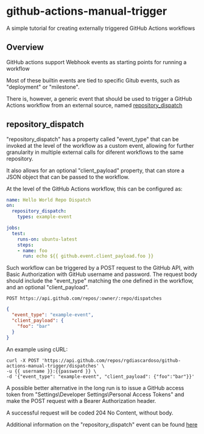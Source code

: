 # github-actions-manual-trigger

A simple tutorial for creating externally triggered GitHub Actions workflows

## Overview

GitHub actions support Webhook events as starting points for running a workflow

Most of these builtin events are tied to specific Gitub events, such as "deployment" or "milestone".

There is, however, a generic event that should be used to trigger a GitHub Actions workflow from an external source, named [repository_dispatch](https://help.github.com/en/actions/reference/events-that-trigger-workflows#external-events-repository_dispatch)

## repository_dispatch

"repository_dispatch" has a property called "event_type" that can be invoked at the level of the workflow as a custom event, allowing for further granularity in multiple external calls for diferent workflows to the same repository.

It also allows for an optional "client_payload" property, that can store a JSON object that can be passed to the workflow.

At the level of the GitHub Actions workflow, this can be configured as:

```yml
name: Hello World Repo Dispatch
on:
  repository_dispatch:
    types: example-event

jobs:
  test:
    runs-on: ubuntu-latest
    steps:
    - name: foo
      run: echo ${{ github.event.client_payload.foo }}
```

Such workflow can be triggered by a POST request to the GitHub API, with Basic Authorization with GitHub username and password. The request body should include the "event_type" matching the one defined in the workflow, and an optional "client_payload".

```
POST https://api.github.com/repos/:owner/:repo/dispatches
```

```json
{
  "event_type": "example-event",
  "client_payload": {
    "foo": "bar"
  }
}
```

An example using cURL:

```shell
curl -X POST 'https://api.github.com/repos/rgdiascardoso/github-actions-manual-trigger/dispatches' \ 
-u {{ username }}:{{password }} \
-d '{"event_type": "example-event", "client_payload": {"foo":"bar"}}'
```

A possible better alternative in the long run is to issue a GitHub access token from "Settings\Developer Settings\Personal Access Tokens" and make the POST request with a Bearer Authorization header.

A successful request will be coded 204 No Content, without body.

Additional information on the "repository_dispatch" event can be found [here](https://developer.github.com/v3/repos/#create-a-repository-dispatch-event)